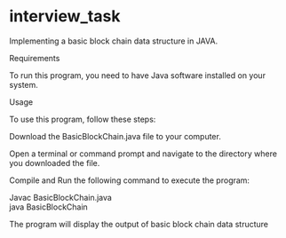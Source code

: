 # interview_task

Implementing  a basic block chain data structure in JAVA.

Requirements

To run this program, you need to have Java software installed on your system.

Usage

To use this program, follow these steps:

Download the  BasicBlockChain.java file to your computer.

Open a terminal or command prompt and navigate to the directory where you downloaded the file.

Compile and Run the following command to execute the program:

 Javac  BasicBlockChain.java    
 java BasicBlockChain
 
The program will display the output of basic block chain data structure
